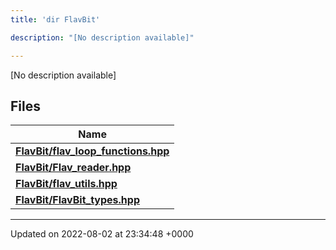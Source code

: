 ```yaml
---
title: 'dir FlavBit'

description: "[No description available]"

---
```







[No description available]

## Files

| Name           |
| -------------- |
| **[FlavBit/flav_loop_functions.hpp](/documentation/code/gambit_sphinx/files/flav__loop__functions_8hpp/#file-flav-loop-functions.hpp)**  |
| **[FlavBit/Flav_reader.hpp](/documentation/code/gambit_sphinx/files/flav__reader_8hpp/#file-flav-reader.hpp)**  |
| **[FlavBit/flav_utils.hpp](/documentation/code/gambit_sphinx/files/flav__utils_8hpp/#file-flav-utils.hpp)**  |
| **[FlavBit/FlavBit_types.hpp](/documentation/code/gambit_sphinx/files/flavbit__types_8hpp/#file-flavbit-types.hpp)**  |






-------------------------------

Updated on 2022-08-02 at 23:34:48 +0000
